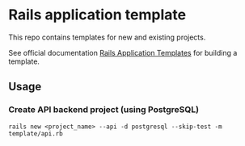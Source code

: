 # Rails application template

This repo contains templates for new and existing projects.

See official documentation [Rails Application Templates](https://guides.rubyonrails.org/rails_application_templates.html) for building a template.

## Usage

### Create API backend project (using PostgreSQL)

```
rails new <project_name> --api -d postgresql --skip-test -m template/api.rb
```
